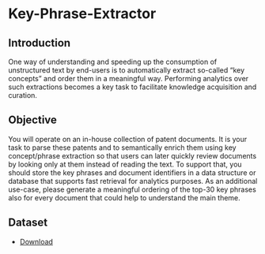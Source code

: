 # Key-Phrase-Extractor

## Introduction
One way of understanding and speeding up the consumption of unstructured text by end-users is to automatically extract
so-called “key concepts” and order them in a meaningful way. Performing analytics over such extractions becomes a key 
task to facilitate knowledge acquisition and curation.

## Objective
You will operate on an in-house collection of patent documents. It is your task to parse these patents and to semantically 
enrich them using key concept/phrase extraction so that users can later quickly review documents by looking only at them
instead of reading the text. To support that, you should store the key phrases and document identifiers in a 
data structure or database that supports fast retrieval for analytics purposes.  As an additional use-case, please 
generate a meaningful ordering of the top-30 key phrases also for every document that could help to understand the main theme.

## Dataset 
- [Download](https://databricksexternal.blob.core.windows.net/hiring/patents.zip?sp=r&st=2021-10-07T23:09:03Z&se=2021-10-31T08:09:03Z&spr=https&sv=2020-08-04&sr=b&sig=uR36HP3kCEDY9aPc0mvZFzLnblodA9adxQRTYTc6O6M%3D)